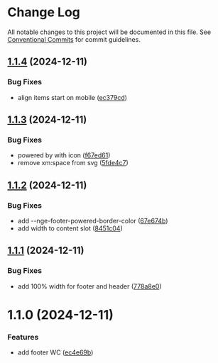 # Change Log

All notable changes to this project will be documented in this file.
See [Conventional Commits](https://conventionalcommits.org) for commit guidelines.

## [1.1.4](https://github.com/no-gravity-company/no-gravity-elements/compare/@no-gravity-elements/footer@1.1.3...@no-gravity-elements/footer@1.1.4) (2024-12-11)

### Bug Fixes

- align items start on mobile ([ec379cd](https://github.com/no-gravity-company/no-gravity-elements/commit/ec379cdf1fc0d55a253380fc761f2ea16818156d))

## [1.1.3](https://github.com/no-gravity-company/no-gravity-elements/compare/@no-gravity-elements/footer@1.1.2...@no-gravity-elements/footer@1.1.3) (2024-12-11)

### Bug Fixes

- powered by with icon ([f67ed61](https://github.com/no-gravity-company/no-gravity-elements/commit/f67ed61712a6229480d71971a92567c3872a24c6))
- remove xm:space from svg ([5fde4c7](https://github.com/no-gravity-company/no-gravity-elements/commit/5fde4c7b97946bfb3d4c40bb224beb4e1a72fc0b))

## [1.1.2](https://github.com/no-gravity-company/no-gravity-elements/compare/@no-gravity-elements/footer@1.1.1...@no-gravity-elements/footer@1.1.2) (2024-12-11)

### Bug Fixes

- add --nge-footer-powered-border-color ([67e674b](https://github.com/no-gravity-company/no-gravity-elements/commit/67e674b102721fff0d17a3e7c42aaafe98024c6d))
- add width to content slot ([8451c04](https://github.com/no-gravity-company/no-gravity-elements/commit/8451c041a602ed99aec2b5d492b36621c66f0f70))

## [1.1.1](https://github.com/no-gravity-company/no-gravity-elements/compare/@no-gravity-elements/footer@1.1.0...@no-gravity-elements/footer@1.1.1) (2024-12-11)

### Bug Fixes

- add 100% width for footer and header ([778a8e0](https://github.com/no-gravity-company/no-gravity-elements/commit/778a8e0ac82cbdd608061785b7e5a5acb7502647))

# 1.1.0 (2024-12-11)

### Features

- add footer WC ([ec4e69b](https://github.com/no-gravity-company/no-gravity-elements/commit/ec4e69b919173d49c5bd62cbb1d43891a5bd2e63))
